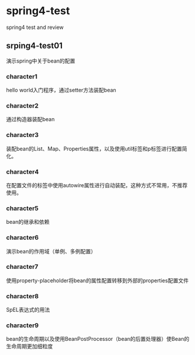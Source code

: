 # spring4-test
spring4 test and review

## srping4-test01
演示spring中关于bean的配置
### character1
hello world入门程序，通过setter方法装配bean
### character2
通过构造器装配bean
### character3
装配bean的List、Map、Properties属性，以及使用util标签和p标签进行配置简化。
### character4
在配置文件的<bean>标签中使用autowire属性进行自动装配，这种方式不常用，不推荐使用。
### character5
bean的继承和依赖
### character6
演示bean的作用域（单例、多例配置）
### character7 
使用property-placeholder将bean的属性配置转移到外部的properties配置文件
### character8 
SpEL表达式的用法
### character9 
bean的生命周期以及使用BeanPostProcessor（bean的后置处理器）使Bean的生命周期更加细粒度
